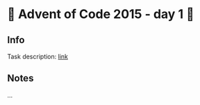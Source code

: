 # 🎄 Advent of Code 2015 - day 1 🎄

## Info

Task description: [link](https://adventofcode.com/2015/day/1)

## Notes

...